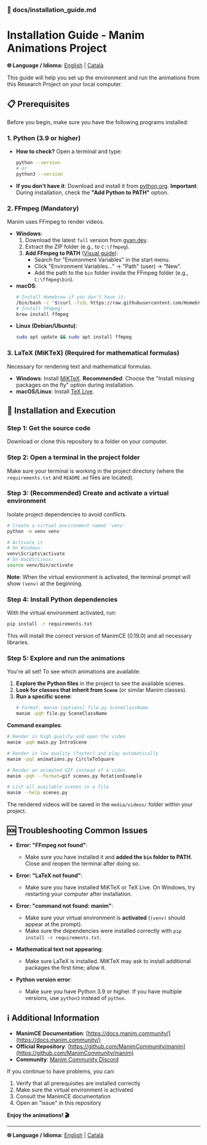 ### 📄 docs/installation_guide.md

# Installation Guide - Manim Animations Project

**🌐 Language / Idioma:** [English](installation_guide.md) | [Català](../ca/guia_execucio.md)

This guide will help you set up the environment and run the animations from this Research Project on your local computer.

## 📋 Prerequisites

Before you begin, make sure you have the following programs installed:

### 1. Python (3.9 or higher)

- **How to check?** Open a terminal and type:
  ```bash
  python --version
  # or
  python3 --version
  ```
- **If you don't have it**: Download and install it from [python.org](https://www.python.org/downloads/). **Important**: During installation, check the **"Add Python to PATH"** option.

### 2. FFmpeg (Mandatory)

Manim uses FFmpeg to render videos.

- **Windows**:
  1.  Download the latest `full` version from [gyan.dev](https://www.gyan.dev/ffmpeg/builds/).
  2.  Extract the ZIP folder (e.g., to `C:\ffmpeg`).
  3.  **Add FFmpeg to PATH** ([Visual guide](https://www.architectryan.com/2018/03/17/add-to-the-path-on-windows-10/)):
      - Search for "Environment Variables" in the start menu.
      - Click "Environment Variables..." → "Path" (user) → "New".
      - Add the path to the `bin` folder inside the FFmpeg folder (e.g., `C:\ffmpeg\bin`).
- **macOS**:
  ```bash
  # Install Homebrew if you don't have it:
  /bin/bash -c "$(curl -fsSL https://raw.githubusercontent.com/Homebrew/install/HEAD/install.sh)"
  # Install FFmpeg:
  brew install ffmpeg
  ```
- **Linux (Debian/Ubuntu)**:
  ```bash
  sudo apt update && sudo apt install ffmpeg
  ```

### 3. LaTeX (MiKTeX) (Required for mathematical formulas)

Necessary for rendering text and mathematical formulas.

- **Windows**: Install [MiKTeX](https://miktex.org/download). **Recommended**: Choose the "Install missing packages on the fly" option during installation.
- **macOS/Linux**: Install [TeX Live](https://www.tug.org/texlive/).

## 🚀 Installation and Execution

### Step 1: Get the source code

Download or clone this repository to a folder on your computer.

### Step 2: Open a terminal in the project folder

Make sure your terminal is working in the project directory (where the `requirements.txt` and `README.md` files are located).

### Step 3: (Recommended) Create and activate a virtual environment

Isolate project dependencies to avoid conflicts.

```bash
# Create a virtual environment named 'venv'
python -m venv venv

# Activate it
# On Windows:
venv\Scripts\activate
# On macOS/Linux:
source venv/bin/activate
```

**Note**: When the virtual environment is activated, the terminal prompt will show `(venv)` at the beginning.

### Step 4: Install Python dependencies

With the virtual environment activated, run:

```bash
pip install -r requirements.txt
```

This will install the correct version of ManimCE (0.19.0) and all necessary libraries.

### Step 5: Explore and run the animations

You're all set! To see which animations are available:

1.  **Explore the Python files** in the project to see the available scenes.
2.  **Look for classes that inherit from `Scene`** (or similar Manim classes).
3.  **Run a specific scene**:
    ```bash
    # Format: manim [options] file.py SceneClassName
    manim -pqh file.py SceneClassName
    ```

**Command examples**:

```bash
# Render in high quality and open the video
manim -pqh main.py IntroScene

# Render in low quality (faster) and play automatically
manim -pql animations.py CircleToSquare

# Render an animated GIF instead of a video
manim -pqh --format=gif scenes.py RotationExample

# List all available scenes in a file
manim --help scenes.py
```

The rendered videos will be saved in the `media/videos/` folder within your project.

## 🆘 Troubleshooting Common Issues

- **Error: "FFmpeg not found"**:

  - Make sure you have installed it and **added the `bin` folder to PATH**. Close and reopen the terminal after doing so.

- **Error: "LaTeX not found"**:

  - Make sure you have installed MiKTeX or TeX Live. On Windows, try restarting your computer after installation.

- **Error: "command not found: manim"**:

  - Make sure your virtual environment is **activated** (`(venv)` should appear at the prompt).
  - Make sure the dependencies were installed correctly with `pip install -r requirements.txt`.

- **Mathematical text not appearing**:

  - Make sure LaTeX is installed. MiKTeX may ask to install additional packages the first time; allow it.

- **Python version error**:
  - Make sure you have Python 3.9 or higher. If you have multiple versions, use `python3` instead of `python`.

## ℹ️ Additional Information

- **ManimCE Documentation**: [https://docs.manim.community/](https://docs.manim.community/)
- **Official Repository**: [https://github.com/ManimCommunity/manim](https://github.com/ManimCommunity/manim)
- **Community**: [Manim Community Discord](https://manim.community/discord)

If you continue to have problems, you can:

1.  Verify that all prerequisites are installed correctly
2.  Make sure the virtual environment is activated
3.  Consult the ManimCE documentation
4.  Open an "issue" in this repository

**Enjoy the animations! 🎬**

---

**🌐 Language / Idioma:** [English](installation_guide.md) | [Català](../ca/guia_execucio.md)

```

